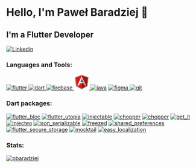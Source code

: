 # Hello, I'm Paweł Baradziej 👋
## I'm a Flutter Developer

[![Linkedin](https://img.shields.io/badge/linkedin-%230077B5.svg?&style=for-the-badge&logo=linkedin&logoColor=white)](https://www.linkedin.com/in/pawel-baradziej)

### Languages and Tools:
<a href="https://flutter.dev" target="_blank" rel="noreferrer"> <img src="https://www.vectorlogo.zone/logos/flutterio/flutterio-icon.svg" alt="flutter" width="40" height="40" /> </a> 
<a href="https://dart.dev" target="_blank" rel="noreferrer"> <img src="https://www.vectorlogo.zone/logos/dartlang/dartlang-icon.svg" alt="dart" width="40" height="40" /> </a>
<a href="https://firebase.google.com/" target="_blank" rel="noreferrer"> <img src="https://www.vectorlogo.zone/logos/firebase/firebase-icon.svg" alt="firebase" width="40" height="40" /> </a> 
<a href="https://angular.io/" target="_blank" rel="noreferrer"> <img src="https://github.com/devicons/devicon/blob/master/icons/angularjs/angularjs-original.svg" alt="angular" width="40" height="40" /> </a> 
<a href="https://www.java.com/pl/" target="_blank" rel="noreferrer"><img src="https://static.vecteezy.com/system/resources/previews/019/899/953/original/java-free-download-free-png.png"  alt="java" width="40" height="40"  /></a>
<a href="https://www.figma.com/" target="_blank" rel="noreferrer"> <img src="https://www.vectorlogo.zone/logos/figma/figma-icon.svg" alt="figma" width="40" height="40" /> </a> 
<a href="https://git-scm.com/" target="_blank" rel="noreferrer"> <img src="https://www.vectorlogo.zone/logos/git-scm/git-scm-icon.svg" alt="git" width="40" height="40" /> </a> 

### Dart packages:
<a href="https://pub.dev/packages/flutter_bloc" target="blank"><img src="https://img.shields.io/badge/flutter_bloc-%230175C2.svg?style=for-the-badge&logo=dart&logoColor=white" alt="flutter_bloc" /></a>
<a href="https://pub.dev/packages/utopia_hooks" target="blank"><img src="https://img.shields.io/badge/flutter_utopia-%230175C2.svg?style=for-the-badge&logo=dart&logoColor=white" alt="flutter_utopia" /></a>
<a href="https://pub.dev/packages/injectable" target="blank"><img src="https://img.shields.io/badge/injectable-%230175C2.svg?style=for-the-badge&logo=dart&logoColor=white" alt="injectable" /></a>
<a href="https://pub.dev/packages/chopper" target="blank"><img src="https://img.shields.io/badge/chopper-%230175C2.svg?style=for-the-badge&logo=dart&logoColor=white" alt="chopper" /></a>
<a href="https://pub.dev/packages/dio" target="blank"><img src="https://img.shields.io/badge/chopper-%230175C2.svg?style=for-the-badge&logo=dart&logoColor=white" alt="chopper" /></a>
<a href="https://pub.dev/packages/get_it" target="blank"><img src="https://img.shields.io/badge/get_it-%230175C2.svg?style=for-the-badge&logo=dart&logoColor=white" alt="get_it" /></a>
<a href="https://pub.dev/packages/injecteo" target="blank"><img src="https://img.shields.io/badge/injecteo-%230175C2.svg?style=for-the-badge&logo=dart&logoColor=white" alt="injecteo" /></a>
<a href="https://pub.dev/packages/json_serializable" target="blank"><img src="https://img.shields.io/badge/json_serializable-%230175C2.svg?style=for-the-badge&logo=dart&logoColor=white" alt="json_serializable" /></a>
<a href="https://pub.dev/packages/freezed" target="blank"><img src="https://img.shields.io/badge/freezed-%230175C2.svg?style=for-the-badge&logo=dart&logoColor=white" alt="freezed" /></a>
<a href="https://pub.dev/packages/shared_preferences" target="blank"><img src="https://img.shields.io/badge/shared_preferences-%230175C2.svg?style=for-the-badge&logo=dart&logoColor=white" alt="shared_preferences" /></a>
<a href="https://pub.dev/packages/flutter_secure_storage" target="blank"><img src="https://img.shields.io/badge/flutter_secure_storage-%230175C2.svg?style=for-the-badge&logo=dart&logoColor=white" alt="flutter_secure_storage" /></a>
<a href="https://pub.dev/packages/mocktail" target="blank"><img src="https://img.shields.io/badge/mocktail-%230175C2.svg?style=for-the-badge&logo=dart&logoColor=white" alt="mocktail" /></a>
<a href="https://pub.dev/packages/easy_localization" target="blank"><img src="https://img.shields.io/badge/easy_localization-%230175C2.svg?style=for-the-badge&logo=dart&logoColor=white" alt="easy_localization" /></a>

### Stats:
<a href="https://github.com/anuraghazra/github-readme-stats"><img alt="pbaradziej" src="https://github-readme-stats.vercel.app/api/top-langs/?username=pbaradziej&langs_count=4&layout=compact&hide=swift,Objective-C,kotlin&theme=darcula&exclude_repo=pznu,oldCuban"/></a>
